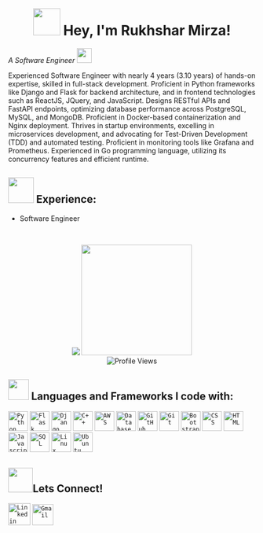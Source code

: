 <h1 align = "center"><img src="https://emojis.slackmojis.com/emojis/images/1623587399/44665/kirby_hi.gif?1623587399" width="55px"> Hey, I'm Rukhshar Mirza! </h1>
<p><em>A Software Engineer <img src="https://media.giphy.com/media/WUlplcMpOCEmTGBtBW/giphy.gif" width="30">
</em></p>


Experienced Software Engineer with nearly 4 years (3.10 years) of hands-on expertise, skilled in full-stack development. Proficient in Python frameworks like Django and Flask for backend architecture, and in frontend technologies such as ReactJS, JQuery, and JavaScript. Designs RESTful APIs and FastAPI endpoints, optimizing database performance across PostgreSQL, MySQL, and MongoDB. Proficient in Docker-based containerization and Nginx deployment. Thrives in startup environments, excelling in microservices development, and advocating for Test-Driven Development (TDD) and automated testing. Proficient in monitoring tools like Grafana and Prometheus. Experienced in Go programming language, utilizing its concurrency features and efficient runtime.


## <img src="https://media.giphy.com/media/QXPqYpSyBIMjBTtBbl/giphy.gif" width="52px"> Experience:

- Software Engineer


<br>

<p align = "center">
  <img src="https://github-readme-stats.vercel.app/api?username=Rukhshar123&count_private=true&show_icons=true&title_color=fc5a8d&icon_color=1b93c9&show_owner=true&line_height=30&include_all_commits=true">
  <img height="225" src="https://github-readme-stats.vercel.app/api/top-langs/?username=Rukhshar123&hide=procfile,matlab,php&title_color=fc5a8d&icon_color=1b93c9&show_owner=true&langs_count=8">

  <br>
  <img alt="Profile Views" src="https://komarev.com/ghpvc/?username=Rukhshar123&color=fc5a8d" />
 
 
</p>


## <img src="https://media.giphy.com/media/QssGEmpkyEOhBCb7e1/giphy.gif" width="42px"> Languages and Frameworks I code with:
<code><img width="40px" src="https://img.icons8.com/color/8x/000000/python.png" title="Python"/></code>
<code><img width="40px" src="https://img.icons8.com/color/8x/000000/flask.png" title="Flask"/></code>
<code><img width="40px" src="https://img.icons8.com/color/8x/000000/django.png" title="Django"/></code>
<code><img width="40px" src="https://img.icons8.com/color/4x/c-plus-plus-logo.png" title="C++"/></code>
<code><img width="40px" src="https://img.icons8.com/color/48/000000/amazon-web-services.png" title="AWS"/></code>
<code><img width="40px" src="https://img.icons8.com/dusk/64/000000/database-restore.png" title="Database"/></code>
<code><img width="40px" src="https://img.icons8.com/fluent/8x/github.png" title="GitHub"/></code>
<code><img width="40px" src="https://img.icons8.com/color/2x/git.png" title="Git"/></code>
<code><img width="40px" src="https://img.icons8.com/color/2x/bootstrap.png" title="Bootstrap"/></code>
<code><img width="40px" src="https://img.icons8.com/color/48/000000/css3.png" title="CSS"/></code>
<code><img width="40px" src="https://img.icons8.com/color/48/000000/html-5.png" title="HTML"/></code>
<code><img width="40px" src="https://img.icons8.com/color/48/000000/javascript--v1.png" title="Javascript"/></code>
<code><img width="40px" src="https://img.icons8.com/color/8x/000000/sql.png" title="SQL"/></code>
<code><img width="40px" src="https://img.icons8.com/color/8x/000000/linux.png" title="Linux"/></code>
<code><img width="40px" src="https://img.icons8.com/color/8x/000000/ubuntu.png" title="Ubuntu"/></code>

 

## <img src="https://media.giphy.com/media/KcnlGHBpnKnjZIuCMv/giphy.gif" width="50px">Lets Connect!
<code><a href="https://www.linkedin.com/in/rukhshar-mirza-b62581163/"><img width="45px" src="https://img.icons8.com/color/8x/000000/linkedin.png" title="Linkedin"/></a></code>
<code><a href="mailto:rukhshar.mirza1993@gmail.com"><img width="43px" src="https://img.icons8.com/fluent/48/000000/gmail.png" title="Gmail"/></a></code>

<br>

